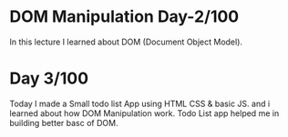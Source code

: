 
# DOM Manipulation Day-2/100

In this lecture I learned about DOM (Document Object Model).

# Day 3/100

Today I made a Small todo list App using HTML CSS & basic JS. and i learned about how DOM Manipulation work. Todo List app helped me in building better basc of DOM.